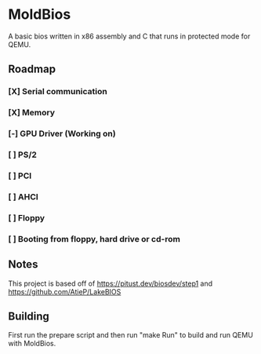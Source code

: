 # MoldBios
A basic bios written in x86 assembly and C that runs in protected mode for QEMU.

## Roadmap

### [X] Serial communication
### [X] Memory
### [-] GPU Driver (Working on)
### [ ] PS/2
### [ ] PCI
### [ ] AHCI
### [ ] Floppy
### [ ] Booting from floppy, hard drive or cd-rom

## Notes
This project is based off of https://pitust.dev/biosdev/step1 and https://github.com/AtieP/LakeBIOS

## Building
First run the prepare script and then run "make Run" to build and run QEMU with MoldBios.
